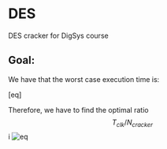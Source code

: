 # DES
DES cracker for DigSys course

## Goal:
We have that the worst case execution time is:

[eq]

Therefore, we have to find the optimal ratio $$T_{clk}/N_{cracker}$$i
![eq](<img src="http://www.sciweavers.org/tex2img.php?eq=T_%7Bbruteforce%7D%3D%5Cdfrac%7BT_%7Bclk%7D%20%5Ccdot%202%5E%7B56%7D%7D%7BN_%7Bcracker%7D%7D%20&bc=White&fc=Black&im=jpg&fs=12&ff=arev&edit=0" align="center" border="0" alt="T_{bruteforce}=\dfrac{T_{clk} \cdot 2^{56}}{N_{cracker}} " width="179" height="49" />)
